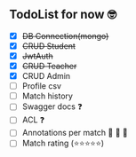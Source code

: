## TodoList for now :nerd_face:

- [x] <strike>DB Connection(mongo)</strike>
- [x] <strike>CRUD Student</strike>
- [x] <strike>JwtAuth</strike> 
- [x] <strike>CRUD Teacher</strike>
- [x] CRUD Admin
- [ ] Profile csv
- [ ] Match history
- [ ] Swagger docs :question:
- [ ] ACL :question:
- [ ] Annotations per match :small_red_triangle: :small_red_triangle: :small_red_triangle:
- [ ] Match rating (:star::star::star::star::star:)